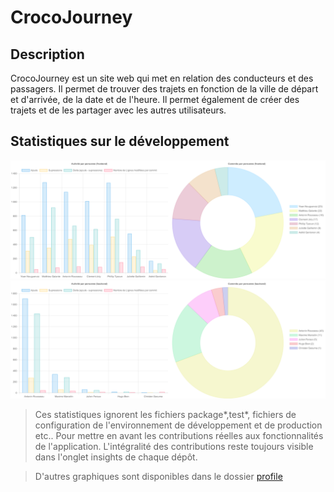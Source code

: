 # CrocoJourney

## Description
CrocoJourney est un site web qui met en relation des conducteurs et des passagers. Il permet de trouver des trajets en fonction de la ville de départ et d'arrivée, de la date et de l'heure. Il permet également de créer des trajets et de les partager avec les autres utilisateurs.

## Statistiques sur le développement

![Frontend](https://raw.githubusercontent.com/CrocoJourney/.github/main/profile/frontend.png)
<br>
![Backend](https://raw.githubusercontent.com/CrocoJourney/.github/main/profile/backend.png)


> Ces statistiques ignorent les fichiers package*,test*, fichiers de configuration de l'environnement de développement et de production etc..  Pour mettre en avant les contributions réelles  aux fonctionnalités de l'application.
L'intégralité des contributions reste toujours visible dans l'onglet insights de chaque dépôt.

> D'autres graphiques sont disponibles dans le dossier [profile](https://github.com/CrocoJourney/.github/tree/main/profile)